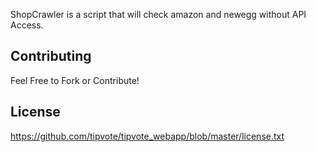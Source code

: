 

 	
ShopCrawler is a script that will check amazon and newegg without API Access.  

## Contributing

Feel Free to Fork or Contribute!

## License
https://github.com/tipvote/tipvote_webapp/blob/master/license.txt